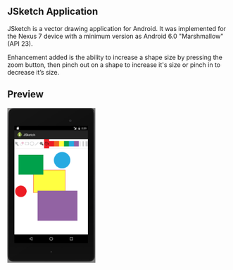 ## JSketch Application 

JSketch is a vector drawing application for Android. It was implemented for the Nexus 7 device with a minimum version as Android 6.0 "Marshmallow" (API 23).

Enhancement added is the ability to increase a shape size by pressing the zoom button, then pinch out on a shape to increase it's size or pinch in to decrease it’s size. 

## Preview
<img src="https://github.com/azlee/Vector-Draw-for-Android/blob/master/preview.png" width="200">


